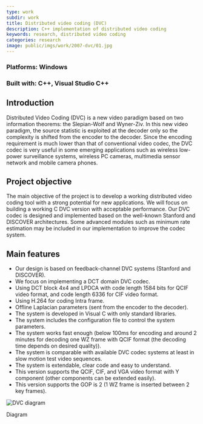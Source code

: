 ```yaml
---
type: work
subdir: work
title: Distributed video coding (DVC)
description: C++ implementation of distributed video coding
keywords: research, distributed video coding
categories: research
image: public/imgs/work/2007-dvc/01.jpg
---
```


### **Platforms:** Windows

### **Built with:** C++, Visual Studio C++

## Introduction

Distributed Video Coding (DVC) is a new video paradigm based on two information theorems: the Slepian-Wolf and Wyner-Ziv. In this new video paradigm, the source statistic is exploited at the decoder only so the complexity is shifted from the encoder to the decoder. Since the encoding requirement is much lower than that of conventional video codec, the DVC codec is very useful in some emerging applications such as wireless low-power surveillance systems, wireless PC cameras, multimedia sensor network and mobile camera phones.

## Project objective

The main objective of the project is to develop a working distributed video coding tool with a strong potential for new applications. We will focus on building a working C DVC version with acceptable performance. Our DVC codec is designed and implemented based on the well-known Stanford and DISCOVER architectures. Some advanced modules such as minimum rate estimation may be included in our implementation to improve the codec system.

## Main features

- Our design is based on feedback-channel DVC systems (Stanford and DISCOVER).
- We focus on implementing a DCT domain DVC codec.
- Using DCT block 4x4 and LPDCA with code length 1584 bits for QCIF video format, and code length 6336 for CIF video format.
- Using H.264 for coding Intra frame.
- Offline Laplacian parameters (sent from the encoder to the decoder).
- The system is developed in Visual C with only standard libraries.
- The system includes the configuration file to control the system parameters.
- The system works fast enough (below 100ms for encoding and around 2 minutes for decoding one WZ frame with QCIF format (the decoding time depends on desired quality)).
- The system is comparable with available DVC codec systems at least in slow motion test video sequences.
- The system is extendable, clear code and easy to understand.
- This version supports the QCIF, CIF, and VGA video format with Y component (other components can be extended easily).
- This version supports the GOP is 2 (1 WZ frame is inserted between 2 key frames).

<div class="image">
  <img src="<%= baseurl %>/public/imgs/work/2007-dvc/02.jpg" alt="DVC diagram"></img>
  <p class="caption">Diagram</p>
</div>
